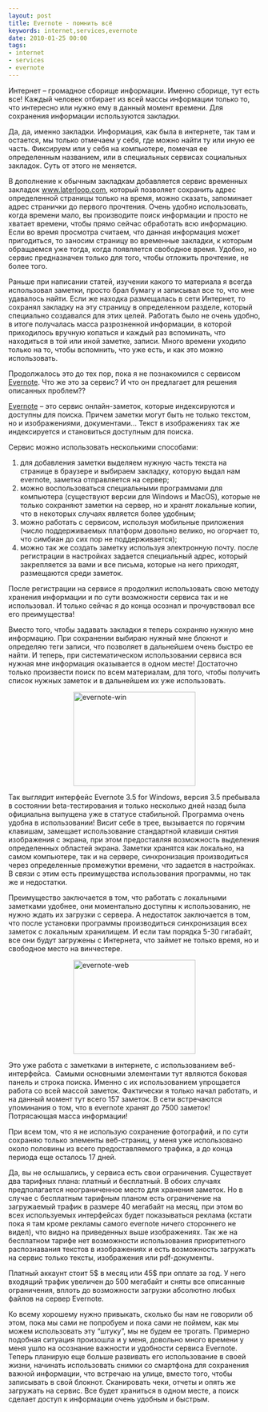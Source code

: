 ```yaml
---
layout: post
title: Evernote - помнить всё
keywords: internet,services,evernote
date: 2010-01-25 00:00
tags:
- internet
- services
- evernote
---
```

Интернет – громадное сборище информации. Именно сборище, тут есть все! Каждый человек отбирает из всей массы информации только то, что интересно или нужно ему в данный момент времени. Для сохранения информации используются закладки.

Да, да, именно закладки. Информация, как была в интернете, так там и остается, мы только отмечаем у себя, где можно найти ту или иную ее часть. Фиксируем или у себя на компьютере, помечая ее определенным названием, или в специальных сервисах социальных закладок. Суть от этого не меняется.

В дополнение к обычным закладкам добавляется сервис временных закладок <a href="http://www.laterloop.com" rel="nofollow">www.laterloop.com</a>, который позволяет сохранить адрес определенной страницы только на время, можно сказать, запоминает адрес странички до первого прочтения. Очень удобно использовать, когда времени мало, вы производите поиск информации и просто не хватает времени, чтобы прямо сейчас обработать всю информацию. Если во время просмотра считаем, что данная информация может пригодиться, то заносим страницу во временные закладки, к которым обращаемся уже тогда, когда появляется свободное время. Удобно, но сервис предназначен только для того, чтобы отложить прочтение, не более того.

Раньше при написании статей, изучении какого то материала я всегда использовал заметки, просто брал бумагу и записывал все то, что мне удавалось найти. Если же находка размещалась в сети Интернет, то сохранял закладку на эту страницу в определенном разделе, который специально создавался для этих целей. Работать было не очень удобно, в итоге получалась масса разрозненной информации, в которой приходилось вручную копаться и каждый раз вспоминать, что находиться в той или иной заметке, записи. Много времени уходило только на то, чтобы вспомнить, что уже есть, и как это можно использовать.

Продолжалось это до тех пор, пока я не познакомился с сервисом <a href="http://www.evernote.com" rel="nofollow">Evernote</a>. Что же это за сервис? И что он предлагает для решения описанных проблем??

<a href="http://www.evernote.com" rel="nofollow">Evernote</a> – это сервис онлайн-заметок, которые индексируются и доступны для поиска. Причем заметки могут быть не только текстом, но и изображениями, документами… Текст в изображениях так же индексируется и становиться доступным для поиска.

Сервис можно использовать несколькими способами:
<ol>
	<li>для добавления заметки выделяем нужную часть текста на странице в браузере и выбираем закладку, которую выдал нам evernote, заметка отправляется на сервер;</li>
	<li>можно воспользоваться специальными программами для компьютера (существуют версии для Windows и MacOS), которые не только сохраняют заметки на сервер, но и хранят локальные копии, что в некоторых случаях является более удобным;</li>
	<li>можно работать с сервисом, используя мобильные приложения (число поддерживаемых платформ довольно велико, но огорчает то, что симбиан до сих пор не поддерживается);</li>
	<li>можно так же создать заметку используя электронную почту. после регистрации в настройках задается специальный адрес, который закрепляется за вами и все письма, которые на него приходят, размещаются среди заметок.</li>
</ol>
После регистрации на сервисе я продолжил использовать свою методу хранения информации и по сути возможности сервиса так и не использовал. И только сейчас я до конца осознал и прочувствовал все его преимущества!

Вместо того, чтобы задавать закладки я теперь сохраняю нужную мне информацию. При сохранении выбираю нужный мне блокнот и определяю теги записи, что позволяет в дальнейшем очень быстро ее найти. И теперь, при систематическом использовании сервиса вся нужная мне информация оказывается в одном месте! Достаточно только произвести поиск по всем материалам, для того, чтобы получить список нужных заметок и в дальнейшем их уже использовать.

<a href="https://static.juev.org/2010/01/evernotewin.jpg"><img style="display: block; float: none; margin-left: auto; margin-right: auto; border: 0px;" title="evernote-win" src="https://static.juev.org/2010/01/evernotewin_thumb.jpg" border="0" alt="evernote-win" width="244" height="188" /></a>

Так выглядит интерфейс Evernote 3.5 for Windows, версия 3.5 пребывала в состоянии beta-тестирования и только несколько дней назад была официальна выпущена уже в статусе стабильной. Программа очень удобна в использовании! Висит себе в трее, вызывается по горячим клавишам, замещает использование стандартной клавиши снятия изображения с экрана, при этом предоставляя возможность выделения определенных областей экрана. Заметки хранятся как локально, на самом компьютере, так и на сервере, синхронизация производиться через определенные промежутки времени, что задается в настройках. В связи с этим есть преимущества использования программы, но так же и недостатки.

Преимущество заключается в том, что работать с локальными заметками удобнее, они моментально доступны к использованию, не нужно ждать их загрузки с сервера. А недостаток заключается в том, что после установки программы производиться синхронизация всех заметок с локальным хранилищем. И если там порядка 5-30 гигабайт, все они будут загружены с Интернета, что займет не только время, но и свободное место на винчестере.

<a href="https://static.juev.org/2010/01/evernoteweb.png"><img style="display: block; float: none; margin-left: auto; margin-right: auto; border: 0px;" title="evernote-web" src="https://static.juev.org/2010/01/evernoteweb_thumb.png" border="0" alt="evernote-web" width="244" height="188" /></a>

Это уже работа с заметками в интернете, с использованием веб-интерфейса.  Самыми основными элементами тут являются боковая панель и строка поиска. Именно с их использованием упрощается работа со всей массой заметок. Фактически я только начал работать, и на данный момент тут всего 157 заметок. В сети встречаются упоминания о том, что в evernote хранят до 7500 заметок! Потрясающая масса информации!

При всем том, что я не использую сохранение фотографий, и по сути сохраняю только элементы веб-страниц, у меня уже использовано около половины из всего предоставляемого трафика, а до конца периода еще осталось 17 дней.

Да, вы не ослышались, у сервиса есть свои ограничения. Существует два тарифных плана: платный и бесплатный. В обоих случаях предполагается неограниченное место для хранения заметок. Но в случае с бесплатным тарифным планом есть ограничение на загружаемый трафик в размере 40 мегабайт на месяц, при этом во всех используемых интерфейсах будет показываться реклама (кстати пока я там кроме рекламы самого evernote ничего стороннего не видел), что видно на приведенных выше изображениях. Так же на бесплатном тарифе нет возможности использования приоритетного распознавания текстов в изображениях и есть возможность загружать на сервис только тексты, изображения или pdf-документы.

Платный аккаунт стоит 5$ в месяц или 45$ при оплате за год. У него входящий трафик увеличен до 500 мегабайт и сняты все описанные ограничения, вплоть до возможности загрузки абсолютно любых файлов на сервер Evernote.

Ко всему хорошему нужно привыкать, сколько бы нам не говорили об этом, пока мы сами не попробуем и пока сами не поймем, как мы можем использовать эту “штуку”, мы не будем ее трогать. Примерно подобная ситуация произошла и у меня, довольно много времени у меня ушло на осознание важности и удобности сервиса Evernote. Теперь планирую еще больше развивать его использование в своей жизни, начинать использовать снимки со смартфона для сохранения важной информации, что встречаю на улице, вместо того, чтобы записывать в свой блокнот. Сканировать чеки, отчеты и опять же загружать на сервис. Все будет храниться в одном месте, а поиск сделает доступ к информации очень удобным и быстрым.
